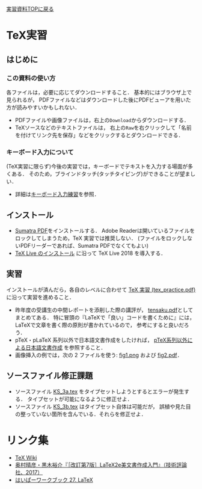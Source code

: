 [実習資料TOPに戻る](../../README.md)

# TeX実習

## はじめに
### この資料の使い方
各ファイルは，必要に応じてダウンロードすること．
基本的にはブラウザ上で見られるが，
PDFファイルなどはダウンロードした後にPDFビューアを用いた方が読みやすいかもしれない．

- PDFファイルや画像ファイルは，右上の`Download`からダウンロードする．
- TeXソースなどのテキストファイルは，
  右上の`Raw`を右クリックして「名前を付けてリンク先を保存」などをクリックするとダウンロードできる．

### キーボード入力について
(TeX実習に限らず)今後の実習では，キーボードでテキストを入力する場面が多くある．
そのため，ブラインドタッチ(タッチタイピング)ができることが望ましい．

- 詳細は[キーボード入力練習](keyboard_practice.md)を参照．

## インストール
- [Sumatra PDF](https://www.sumatrapdfreader.org/free-pdf-reader.html)をインストールする．
  Adobe Readerは開いているファイルをロックしてしまうため，TeX 実習では推奨しない．
  (ファイルをロックしないPDFリーダーであれば、Sumatra PDFでなくてもよい)
- [TeX Live のインストール](tex_inst.pdf) に沿って TeX Live 2018 を導入する．

## 実習
インストールが済んだら，各自のレベルに合わせて [TeX 実習 (tex_practice.pdf)](tex_practice.pdf) に沿って実習を進めること．

- 昨年度の受講生の中間レポートを添削した際の講評が，
  [tensaku.pdf](tensaku.pdf)としてまとめてある．
  特に冒頭の『LaTeXで「良い」コードを書くために』には，
  LaTeXで文章を書く際の原則が書かれているので，
  参考にすると良いだろう．
- pTeX・pLaTeX 系列以外で日本語文書作成をしたければ，
  [pTeX系列以外による日本語文書作成](tex_mik.pdf) を参照すること．
- 画像挿入の例では，次の 2 ファイルを使う:
  [fig1.png](fig1.png) および [fig2.pdf](fig2.pdf)．

## ソースファイル修正課題
- ソースファイル [KS_3a.tex](KS_3a.tex) をタイプセットしようとするとエラーが発生する．
  タイプセットが可能になるように修正せよ．
- ソースファイル [KS_3b.tex](KS_3b.tex) はタイプセット自体は可能だが，
  誤植や見た目の整っていない箇所を含んでいる．それらを修正せよ．

# リンク集
- [TeX Wiki](https://texwiki.texjp.org)
- [奥村晴彦・黒木裕介『［改訂第7版］LaTeX2e美文書作成入門』（技術評論社、2017）](http://gihyo.jp/book/2017/978-4-7741-8705-1)
- [はいぱーワークブック 27. LaTeX](https://hwb.ecc.u-tokyo.ac.jp/wp/applications-2/latex/)
